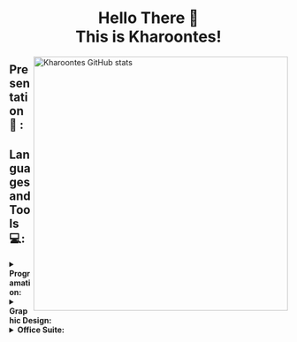 <!-- Inicio -->
### <h1 align="center"> Hello There 👋 </br> This is Kharoontes! </h1>

<p> <!-- GitHub README Stats -->
  <a href="https://gitstats.me/Kharoontes" target="_blank">
    <img width="460" height="auto" align="right" alt="Kharoontes GitHub stats" 
         src="https://github-readme-stats.vercel.app/api?username=Kharoontes&theme=midnight-purple&show_icons=true&count_private=true&include_all_commits=true"><a/>

## Presentation 🤝 : 

 <!-- Categorias -->
  
 ## Languages and Tools 💻:

<details> 
  </br>
      <summary><b>Programation:</b></summary>

![Java-BLACK](https://user-images.githubusercontent.com/36416017/169661383-ce0ec13e-7696-4b4f-b590-9c98be4c8e5c.svg)
![Html-BLACK](https://user-images.githubusercontent.com/36416017/169661385-365c0184-b208-4219-b69b-c2789fcc8c74.svg)
![CSS-BLACK](https://user-images.githubusercontent.com/36416017/169661315-df7ed060-0d9d-4bf2-b200-f0e43caf420f.svg)
![JS-BLACK](https://user-images.githubusercontent.com/36416017/169661499-9cd55177-bc1c-4a68-8b90-48f892386dc4.svg)
![Angular-BLACK](https://user-images.githubusercontent.com/36416017/169662504-2d1753a3-0e10-41a8-99a6-598997a0ade9.svg)
![Git-BLACK](https://user-images.githubusercontent.com/36416017/169662533-788b14cd-4760-42d5-a0f1-b59a82f5be07.svg)
![VSCode-BLACK](https://user-images.githubusercontent.com/36416017/169662560-385476cb-c4dc-491d-b52f-c71549a07a12.svg)


   
</details>
  
   <details> 
  </br>
      <summary><b>Graphic Design:</b></summary>

  ![Photoshop-BLACK (1)](https://user-images.githubusercontent.com/36416017/169662792-fae2e1b4-cbe5-4faa-826d-71cc42e34996.svg)
  ![Illustrator-BLACK](https://user-images.githubusercontent.com/36416017/169662725-d20c254f-854e-4bde-8bc1-8a7a1bef67d6.svg)
  ![After Effects-BLACK](https://user-images.githubusercontent.com/36416017/169662755-922b8c63-e5ef-4edf-9211-65ad5b327394.svg)

   </details>
   
   <details> 
  </br>
      <summary><b>Office Suite:</b></summary>

 

   </details>






    


    

